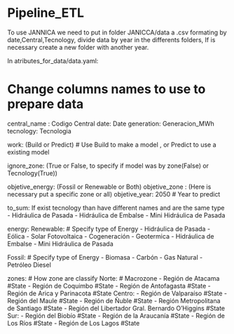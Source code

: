 # Pipeline_ETL


To use JANNICA we need to put in folder JANICCA/data a .csv formating by date,Central,Tecnology, divide data by year in the differents folders, If is necessary create a new folder with another year.

In atributes_for_data/data.yaml:

  # Change columns names to use to prepare data
  central_name : Codigo Central
  date: Date
  generation: Generacion_MWh
  tecnology: Tecnologia

  work: (Build or Predict) # Use Build to make a model , or Predict to use a existing model 

  ignore_zone: (True or False, to specify if model was by zone(False)  or Tecnology(True))

  objetive_energy: (Fossil or Renewable or Both)
  objetive_zone : (Here is necessary put a specific zone or all)
  objetive_year: 2050 # Year to predict


  to_sum: If exist tecnology than have different names and are the same type 
    - Hidráulica de Pasada
    - Hidráulica de Embalse
    - Mini Hidráulica de Pasada

  energy: 
    Renewable: # Specify type of Energy
      - Hidráulica de Pasada
      - Eólica
      - Solar Fotovoltaica
      - Cogeneración
      - Geotermica
      - Hidráulica de Embalse
      - Mini Hidráulica de Pasada


  Fossil: # Specify type of Energy
    - Biomasa
    - Carbón
    - Gas Natural
    - Petróleo Diesel

  zones: # How zone are classify 
    Norte: # Macrozone
      - Región de Atacama #State
      - Región de Coquimbo #State
      - Región de Antofagasta #State 
      - Región de Arica y Parinacota #State
    Centro:
      - Región de Valparaíso #State
      - Región del Maule #State
      - Región de Ñuble #State
      - Región Metropolitana de Santiago #State
      - Región del Libertador Gral. Bernardo O’Higgins #State
    Sur:
      - Región del Biobío #State
      - Región de la Araucanía #State
      - Región de Los Ríos #State
      - Región de Los Lagos #State
